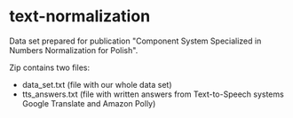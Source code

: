 # text-normalization
Data set prepared for publication "Component System Specialized in Numbers Normalization for Polish".

Zip contains two files:

- data_set.txt (file with our whole data set)
- tts_answers.txt (file with written answers from Text-to-Speech systems Google Translate and Amazon Polly)
